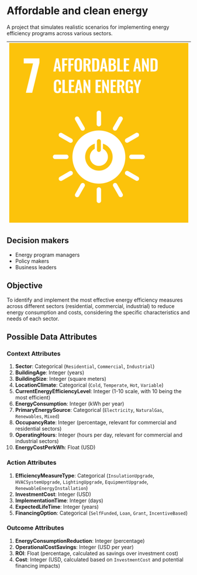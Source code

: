 # Affordable and clean energy

A project that simulates realistic scenarios for implementing energy efficiency programs across various sectors.

| [![Goal 7](../images/sdgs/E-WEB-Goal-07.png)](https://sdgs.un.org/goals/goal7) |
|--------------------------------------------------------------------------------|

## Decision makers

- Energy program managers
- Policy makers
- Business leaders

## Objective
 
To identify and implement the most effective energy efficiency measures across different sectors
(residential, commercial, industrial) to reduce energy consumption and costs, considering the specific characteristics
and needs of each sector.

## Possible Data Attributes

### Context Attributes
1. **Sector**: Categorical (`Residential`, `Commercial`, `Industrial`)
2. **BuildingAge**: Integer (years)
3. **BuildingSize**: Integer (square meters)
4. **LocationClimate**: Categorical (`Cold`, `Temperate`, `Hot`, `Variable`)
5. **CurrentEnergyEfficiencyLevel**: Integer (1-10 scale, with 10 being the most efficient)
6. **EnergyConsumption**: Integer (kWh per year)
7. **PrimaryEnergySource**: Categorical (`Electricity`, `NaturalGas`, `Renewables`, `Mixed`)
8. **OccupancyRate**: Integer (percentage, relevant for commercial and residential sectors)
9. **OperatingHours**: Integer (hours per day, relevant for commercial and industrial sectors)
10. **EnergyCostPerkWh**: Float (USD)

### Action Attributes
1. **EfficiencyMeasureType**: Categorical (`InsulationUpgrade`, `HVACSystemUpgrade`, `LightingUpgrade`, `EquipmentUpgrade`, `RenewableEnergyInstallation`)
2. **InvestmentCost**: Integer (USD)
3. **ImplementationTime**: Integer (days)
4. **ExpectedLifeTime**: Integer (years)
5. **FinancingOption**: Categorical (`SelfFunded`, `Loan`, `Grant`, `IncentiveBased`)

### Outcome Attributes
1. **EnergyConsumptionReduction**: Integer (percentage)
2. **OperationalCostSavings**: Integer (USD per year)
3. **ROI**: Float (percentage, calculated as savings over investment cost)
4. **Cost**: Integer (USD, calculated based on `InvestmentCost` and potential financing impacts)
